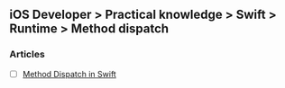 ## iOS Developer > Practical knowledge > Swift > Runtime > Method dispatch

### Articles
- [ ] [Method Dispatch in Swift](https://www.raizlabs.com/dev/2016/12/swift-method-dispatch/)


